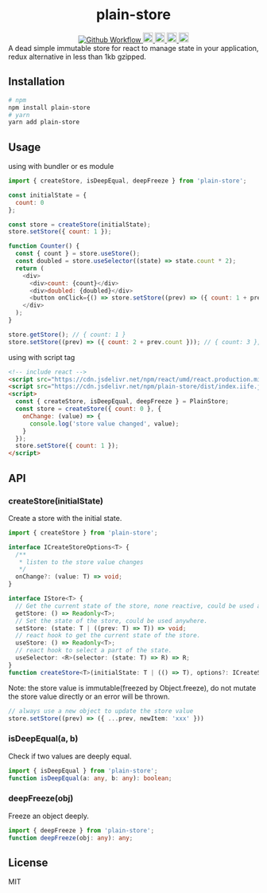 <h1 align="center">plain-store</h1>
<div align="center">
  <a href="https://github.com/oe/plain-store/actions/workflows/build.yml">
    <img src="https://github.com/oe/template-to-react/actions/workflows/build.yml/badge.svg" alt="Github Workflow">
  </a>
  <a href="#readme">
    <img src="https://img.shields.io/badge/%3C%2F%3E-typescript-blue" alt="code with typescript" height="20">
  </a>
  <a href="#readme">
    <img src="https://img.shields.io/badge/coverage-100%25-44CC11" alt="code coverage" height="20">
  </a>
  <a href="#readme">
    <img src="https://badge.fury.io/js/plain-store.svg" alt="npm version" height="20">
  </a>
  <a href="https://www.npmjs.com/package/plain-store">
    <img src="https://img.shields.io/npm/dm/plain-store.svg" alt="npm version" height="20">
  </a>
</div>
A dead simple immutable store for react to manage state in your application, redux alternative in less than 1kb gzipped.

## Installation
```bash
# npm
npm install plain-store
# yarn
yarn add plain-store

```

## Usage
using with bundler or es module
```javascript
import { createStore, isDeepEqual, deepFreeze } from 'plain-store';

const initialState = {
  count: 0
};

const store = createStore(initialState);
store.setStore({ count: 1 });

function Counter() {
  const { count } = store.useStore();
  const doubled = store.useSelector((state) => state.count * 2);
  return (
    <div>
      <div>count: {count}</div>
      <div>doubled: {doubled}</div>
      <button onClick={() => store.setStore((prev) => ({ count: 1 + prev.count }))}>Increment</button>
    </div>
  );
}

store.getStore(); // { count: 1 }
store.setStore((prev) => ({ count: 2 + prev.count })); // { count: 3 }, will trigger Counter re-render
```

using with script tag
```html
<!-- include react -->
<script src="https://cdn.jsdelivr.net/npm/react/umd/react.production.min.js"></script>
<script src="https://cdn.jsdelivr.net/npm/plain-store/dist/index.iife.js"></script>
<script>
  const { createStore, isDeepEqual, deepFreeze } = PlainStore;
  const store = createStore({ count: 0 }, {
    onChange: (value) => {
      console.log('store value changed', value);
    }
  });
  store.setStore({ count: 1 });
</script>
```

## API
### createStore(initialState)
Create a store with the initial state.
```ts
import { createStore } from 'plain-store';

interface ICreateStoreOptions<T> {
  /**
   * listen to the store value changes
   */
  onChange?: (value: T) => void;
}

interface IStore<T> {
  // Get the current state of the store, none reactive, could be used anywhere.
  getStore: () => Readonly<T>;
  // Set the state of the store, could be used anywhere.
  setStore: (state: T | ((prev: T) => T)) => void;
  // react hook to get the current state of the store.
  useStore: () => Readonly<T>;
  // react hook to select a part of the state.
  useSelector: <R>(selector: (state: T) => R) => R;
}
function createStore<T>(initialState: T | (() => T), options?: ICreateStoreOptions<T>): IStore<T>;
```

Note: the store value is immutable(freezed by Object.freeze), do not mutate the store value directly or an error will be thrown.
```ts
// always use a new object to update the store value
store.setStore((prev) => ({ ...prev, newItem: 'xxx' }))
```

### isDeepEqual(a, b)
Check if two values are deeply equal.
```ts
import { isDeepEqual } from 'plain-store';
function isDeepEqual(a: any, b: any): boolean;
```

### deepFreeze(obj)
Freeze an object deeply.
```ts
import { deepFreeze } from 'plain-store';
function deepFreeze(obj: any): any;
```

## License
MIT


